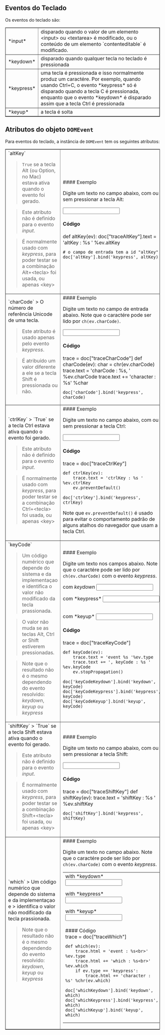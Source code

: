 Eventos do Teclado
------------------

<script type="text/python">
from browser import doc, alert
</script>

Os eventos do teclado são:

<table cellpadding=3 border=1>
<tr>
<td>*input*</td>
<td>disparado quando o valor de um elemento &lt;input&gt; ou &lt;textarea&gt; é modificado, ou o conteúdo de um elemento `contenteditable` é modificado.
</td>
</tr>

<tr><td>*keydown*</td><td>disparado quando qualquer tecla no teclado é
pressionada</td></tr>

<tr><td>*keypress*</td><td>uma tecla é pressionada e isso normalmente
produz um caractére. Por exemplo, quando usando Ctrl+C, o evento
*keypress* só é disparado quando a tecla C é pressionada, enquanto que
o evento *keydown* é disparado assim que a tecla Ctrl é
pressionada</td></tr>

<tr><td>*keyup*</td><td>a tecla é solta</td></tr>

</table>

Atributos do objeto `DOMEvent`
------------------------------

Para eventos do teclado, a instância de `DOMEvent` tem os seguintes
atributos:

<table border=1 cellpadding=5>

<tr>
<td>
`altKey`

> `True` se a tecla Alt (ou Option, no Mac) estava ativa quando o
> evento foi gerado.

> Este atributo não é definido para o evento *input*.

> É normalmente usado com *keypress*, para poder testar se a
> combinação Alt+&lt;tecla&gt; foi usada, ou apenas &lt;key&gt;

</td>

<td>
#### Exemplo

Digite um texto no campo abaixo, com ou sem pressionar a tecla Alt:

<p><input id="altKey" value=""></input>&nbsp;<span id="traceAltKey">&nbsp;</span>

#### Código

<div id="codeAltKey">
    def altKey(ev):
        doc["traceAltKey"].text = 'altKey : %s ' %ev.altKey
        
    # o campo de entrada tem a id "altKey"
    doc['altKey'].bind('keypress', altKey)
</div>
</td>
</tr>

<td>
`charCode`
> O número de referência Unicode de uma tecla.

> Este atributo é usado apenas pelo evento *keypress*.

> É atribuído um valor diferente a ele se a tecla Shift é pressionada
> ou não.

</td>
<td>
#### Exemplo

Digite um texto no campo de entrada abaixo. Note que o caractére pode
ser lido por `ch(ev.charCode)`.

<input id="charCode" value=""></input>&nbsp;<span id="traceCharCode">&nbsp;</span>

#### Código

<div id="codeCharCode">
    trace = doc["traceCharCode"]
    def charCode(ev):
        char = chr(ev.charCode)
        trace.text = 'charCode : %s, ' %ev.charCode
        trace.text += 'character : %s' %char
    
    doc['charCode'].bind('keypress', charCode)
</div>
</td>

<tr>
<td>
`ctrlKey`
> `True` se a tecla Ctrl estava ativa quando o evento foi gerado.

> Este atributo não é definido para o evento *input*.

> É normalmente usado com *keypress*, para poder testar se a
> combinação Ctrl+&lt;tecla&gt; foi usada, ou apenas &lt;key&gt;

<td>
#### Exemplo

Digite um texto no campo abaixo, com ou sem pressionar a tecla Ctrl:

<input id="ctrlKey" value=""></input>
&nbsp;<span id="traceCtrlKey">&nbsp;</span>

#### Código

<div id="codeCtrlKey">
    trace = doc["traceCtrlKey"]
    
    def ctrlKey(ev):
        trace.text = 'ctrlKey : %s ' %ev.ctrlKey
        ev.preventDefault()
    
    doc['ctrlKey'].bind('keypress', ctrlKey)
</div>

Note que `ev.preventDefault()` é usado para evitar o comportamento
padrão de alguns atalhos do navegador que usam a tecla Ctrl.

</td>
</tr>

<tr>
<td>
`keyCode`

> Um código numérico que depende do sistema e da implementaçao e
> identifica o valor não modificado da tecla prassionada.

> O valor não muda se as teclas Alt, Ctrl or Shift estiverem
> pressionadas.

> Note que o resultado não é o mesmo dependendo do evento resolvido:
> *keydown*, *keyup* ou *keypress*

</td>
<td>
#### Exemplo

Digite um texto nos campos abaixo. Note que o caractére pode ser lido
por `ch(ev.charCode)` com o evento *keypress*.

com *keydown* <input id="keyCodeKeydown" value=""></input>

<p>com *keypress* <input id="keyCodeKeypress" value=""></input>
&nbsp;<span id="traceKeyCode">&nbsp;</span>

<p>com *keyup* <input id="keyCodeKeyup" value=""></input>

#### Código

<div id="codeKeyCode">
    trace = doc["traceKeyCode"]
    
    def keyCode(ev):
        trace.text = 'event %s '%ev.type
        trace.text += ', keyCode : %s ' %ev.keyCode
        ev.stopPropagation()
    
    doc['keyCodeKeydown'].bind('keydown', keyCode)
    doc['keyCodeKeypress'].bind('keypress', keyCode)
    doc['keyCodeKeyup'].bind('keyup', keyCode)
</div>

</td>
</tr>

<tr>
<td>
`shiftKey`
> `True` se a tecla Shift estava ativa quando o evento foi gerado.

> Este atributo não é definido para o evento *input*.

> É normalmente usado com *keypress*, para poder testar se a
> combinação Shift+&lt;tecla&gt; foi usada, ou apenas &lt;key&gt;

</td>
<td>
#### Exemplo

Digite um texto no campo abaixo, com ou sem pressionar a tecla Shift:

<input id="shiftKey" value=""></input>
&nbsp;<span id="traceShiftKey">&nbsp;</span>

#### Código

<div id="codeShiftKey">
    trace = doc["traceShiftKey"]
    def shiftKey(ev):
        trace.text = 'shiftKey : %s ' %ev.shiftKey

    doc['shiftKey'].bind('keypress', shiftKey)
</div>
</td>
</tr>

<tr>
<td>
`which`
> Um código numérico que depende do sistema e da implementaçao e
> identifica o valor não modificado da tecla prassionada.

> Note que o resultado não é o mesmo dependendo do evento resolvido:
> *keydown*, *keyup* ou *keypress*

</td>
<td>
#### Exemplo

Digite um texto no campo abaixo. Note que o caractére pode ser lido
por `ch(ev.charCode)` com o evento *keypress*.


<table>
<tr>
<td>
with *keydown* <input id="whichKeydown"></input>

<p>with *keypress* <input id="whichKeypress"></input>

<p>with *keyup* <input id="whichKeyup"></input>

 </td>
 <td>
 <span id="traceWhich">&nbsp;</span>
 </td>
 </tr>
 <tr>
 <td colspan=2>
#### Código

 <div id="codeWhich">
    trace = doc["traceWhich"]

    def which(ev):
        trace.html = 'event : %s<br>' %ev.type
        trace.html += 'which : %s<br>' %ev.which
        if ev.type == 'keypress':
            trace.html += 'character : %s' %chr(ev.which)

    doc['whichKeydown'].bind('keydown', which)
    doc['whichKeypress'].bind('keypress', which)
    doc['whichKeyup'].bind('keyup', which)
 </div>
 </td>
 </tr>
 </table>
</td>
</tr>
</table>

<script type="text/python">
exec(doc["codeAltKey"].text)
exec(doc["codeCharCode"].text)
exec(doc["codeCtrlKey"].text)
exec(doc["codeKeyCode"].text)
exec(doc["codeShiftKey"].text)
exec(doc["codeWhich"].text)
</script>

